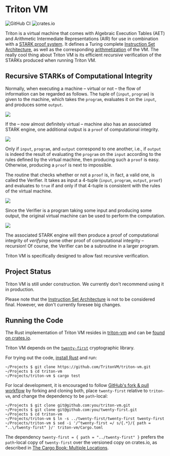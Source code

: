 # Triton VM

![GitHub CI](https://github.com/TritonVM/triton-vm/actions/workflows/main.yml/badge.svg)
![crates.io](https://img.shields.io/crates/v/triton-vm.svg)

Triton is a virtual machine that comes with Algebraic Execution Tables (AET) and Arithmetic Intermediate Representations (AIR) for use in combination with a [STARK proof system](https://neptune.cash/learn/stark-anatomy/).
It defines a Turing complete [Instruction Set Architecture](./specification/isa.md), as well as the corresponding [arithmetization](./specification/arithmetization.md) of the VM.
The really cool thing about Triton VM is its efficient _recursive_ verification of the STARKs produced when running Triton VM.

## Recursive STARKs of Computational Integrity

Normally, when executing a machine – virtual or not – the flow of information can be regarded as follows.
The tuple of (`input`, `program`) is given to the machine, which takes the `program`, evaluates it on the `input`, and produces some `output`.

![](./specification/img/recursive-1.svg)

If the – now almost definitely virtual – machine also has an associated STARK engine, one additional output is a `proof` of computational integrity.

![](./specification/img/recursive-2.svg)

Only if `input`, `program`, and `output` correspond to one another, i.e., if `output` is indeed the result of evaluating the `program` on the `input` according to the rules defined by the virtual machine, then producing such a `proof` is easy.
Otherwise, producing a `proof` is next to impossible.

The routine that checks whether or not a `proof` is, in fact, a valid one, is called the Verifier.
It takes as input a 4-tuple (`input`, `program`, `output`, `proof`) and evaluates to `true` if and only if that 4-tuple is consistent with the rules of the virtual machine.

![](./specification/img/recursive-3.svg)

Since the Verifier is a program taking some input and producing some output, the original virtual machine can be used to perform the computation.

![](./specification/img/recursive-4.svg)

The associated STARK engine will then produce a proof of computational integrity of _verifying_ some other proof of computational integrity – recursion!
Of course, the Verifier can be a subroutine in a larger program.

Triton VM is specifically designed to allow fast recursive verification.

## Project Status

Triton VM is still under construction.
We currently don't recommend using it in production.

Please note that the [Instruction Set Architecture](./specification/isa.md) is not to be considered final.
However, we don't currently foresee big changes.

## Running the Code

The Rust implementation of Triton VM resides in [triton-vm](./triton-vm) and can be [found on crates.io](https://crates.io/crates/triton-vm).

Triton VM depends on the [`twenty-first`](https://crates.io/crates/twenty-first) cryptographic library.

For trying out the code, [install Rust](https://www.rust-lang.org/tools/install) and run:

```
~/Projects $ git clone https://github.com/TritonVM/triton-vm.git
~/Projects $ cd triton-vm
~/Projects/triton-vm $ cargo test
```

For local development, it is encouraged to follow [GitHub's fork & pull workflow][gh-fap] by forking and cloning both, place `twenty-first` relative to `triton-vm`, and change the dependency to be `path`-local:

[gh-fap]: https://reflectoring.io/github-fork-and-pull/

```
~/Projects $ git clone git@github.com:you/triton-vm.git
~/Projects $ git clone git@github.com:you/twenty-first.git
~/Projects $ cd triton-vm
~/Projects/triton-vm $ ln -s ../twenty-first/twenty-first twenty-first
~/Projects/triton-vm $ sed -i '/^twenty-first =/ s/{.*}/{ path = "..\/twenty-first" }/' triton-vm/Cargo.toml 
```

The dependency `twenty-first = { path = "../twenty-first" }` prefers the `path`-local copy of `twenty-first` over the versioned copy on crates.io, as described in [The Cargo Book: Multiple Locations](https://doc.rust-lang.org/cargo/reference/specifying-dependencies.html#multiple-locations).
